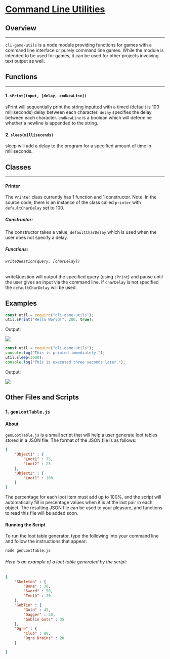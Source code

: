 # [Command Line Utilities](https://www.npmjs.com/package/cli-game-utils)

## Overview
***
`cli-game-utils` is a node module providing functions for games with a command line interface or purely command line games. While the module is intended to be used for games, it can be used for other projects involving text output as well.
## Functions
***
#### 1. `sPrint(input, [delay, endNewLine])`
sPrint will sequentially print the string inputted with a timed (default is 100 milliseconds) delay between each character. `delay` specifies the delay between each character. `endNewLine` is a boolean which will determine whether a newline is appended to the string.
#### 2. `sleep(milliseconds)`
sleep will add a delay to the program for a specified amount of time in milliseconds.

## Classes
***
#### Printer
The `Printer` class currently has 1 function and 1 constructor.
Note: In the source code, there is an instance of the class called `printer` with `defaultCharDelay` set to 100.
##### Constructor:
 The constructor takes a value, `defaultCharDelay` which is used when the user does not specify a delay.
##### Functions:
###### `writeQuestion(query, [charDelay])`
writeQuestion will output the specified query (using `sPrint`) and pause until the user gives an input via the command line. If `charDelay` is not specified the `defaultCharDelay` will be used.
## Examples
```js
const util = require("cli-game-utils");
util.sPrint("Hello World!", 200, true);
```
Output:

![](https://media.giphy.com/media/EcB6bZtxREJD0tGUIh/giphy.gif)
```js
const util = require("cli-game-utils");
console.log("This is printed immediately.");
util.sleep(3000);
console.log("This is executed three seconds later.");
```
Output:

![](https://media.giphy.com/media/cOuvx0GEhAHPDKEq4e/giphy.gif)
## Other Files and Scripts
### 1. `genLootTable.js`
#### About
`genLootTable.js` is a small script that will help a user generate loot tables stored in a JSON file. The format of the JSON file is as follows:
```json
{
    "Object1" : {
        "Loot1" : 75,
        "Loot2" : 25
    },
    "Object2" : {
        "Loot1" : 100
    }
}
```
The percentage for each loot item must add up to 100%, and the script will automatically fill in percentage values when it is at the last pair in each object. The resulting JSON file can be used to your pleasure, and functions to read this file will be added soon.
#### Running the Script
To run the loot table generator, type the following into your command line and follow the instructions that appear:
```
node genLootTable.js
```
###### Here is an example of a loot table generated by the script:
```json
{
	"Skeleton" : {
		"Bone" : 30,
		"Sword" : 50,
		"Teeth" : 20
	},
	"Goblin" : {
		"Gold" : 45,
		"Dagger" : 20,
		"Goblin Guts" : 35
	},
	"Ogre" : {
		"Club" : 80,
		"Ogre Brains" : 20
	}

}
```
